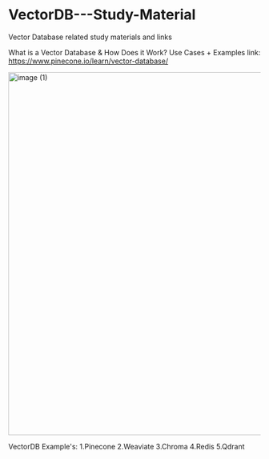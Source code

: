 # VectorDB---Study-Material
Vector Database related study materials and links

What is a Vector Database & How Does it Work? Use Cases + Examples
link: https://www.pinecone.io/learn/vector-database/

<img width="725" alt="image (1)" src="https://github.com/AravindrajB/VectorDB---Study-Material/assets/133504377/caab14f7-24bc-4289-af92-f6fd6c3284f4">

VectorDB Example's:
1.Pinecone
2.Weaviate
3.Chroma
4.Redis
5.Qdrant
